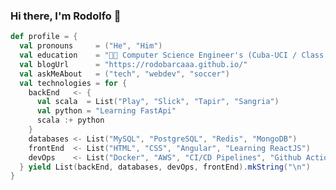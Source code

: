 ### Hi there, I'm Rodolfo 👋

```scala
def profile = {
  val pronouns     = ("He", "Him")
  val education    = "👨‍🎓 Computer Science Engineer's (Cuba-UCI / Class of 2011)"
  val blogUrl      = "https://rodobarcaaa.github.io/"
  val askMeAbout   = ("tech", "webdev", "soccer")
  val technologies = for {
    backEnd   <- {
      val scala  = List("Play", "Slick", "Tapir", "Sangria")
      val python = "Learning FastApi"
      scala :+ python
    }
    databases <- List("MySQL", "PostgreSQL", "Redis", "MongoDB")
    frontEnd  <- List("HTML", "CSS", "Angular", "Learning ReactJS")
    devOps    <- List("Docker", "AWS", "CI/CD Pipelines", "Github Actions")
  } yield List(backEnd, databases, devOps, frontEnd).mkString("\n")
}
```

<!--
**rodobarcaaa/rodobarcaaa** is a ✨ _special_ ✨ repository because its `README.md` (this file) appears on your GitHub profile.

Here are some ideas to get you started:

- 🔭 I’m currently working on ...
- 🌱 I’m currently learning ...
- 👯 I’m looking to collaborate on ...
- 🤔 I’m looking for help with ...
- 💬 Ask me about ...
- 📫 How to reach me: ...
- 😄 Pronouns: ...
- ⚡ Fun fact: ...
-->
